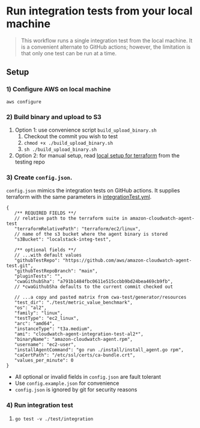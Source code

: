 # Run integration tests from your local machine

> This workflow  runs a single integration test from the local machine. It is a convenient alternate to GitHub actions; however, the limitation is that only one test can be run at a time.        

## Setup
### 1) Configure AWS on local machine
`aws configure`

### 2) Build binary and upload to S3
   1. Option 1: use convenience script `build_upload_binary.sh`
      1. Checkout the commit you wish to test
      2. `chmod +x ./build_upload_binary.sh`
      3. `sh ./build_upload_binary.sh`
   2. Option 2: for manual setup, read [local setup for terraform](https://github.com/aws/amazon-cloudwatch-agent-test/blob/main/terraform/ec2/README.md#local-setup-not-recommended) from the testing repo

### 3) Create `config.json`. 

`config.json` mimics the integration tests on GitHub actions. It supplies terraform with the same parameters in [integrationTest.yml](https://github.com/aws/amazon-cloudwatch-agent/blob/main/.github/workflows/integrationTest.yml).  

```json5
{
   /** REQUIRED FIELDS **/
   // relative path to the terraform suite in amazon-cloudwatch-agent-test
   "terraformRelativePath": "terraform/ec2/linux",
   // name of the s3 bucket where the agent binary is stored
   "s3Bucket": "localstack-integ-test",

   /** optional fields **/
   // ...with default values
   "githubTestRepo": "https://github.com/aws/amazon-cloudwatch-agent-test.git",
   "githubTestRepoBranch": "main",
   "pluginTests": "",
   "cwaGithubSha": "a791b1484fbc0611e515ccbb9bd24bea469cb9fb",
   // *cwaGithubSha defaults to the current commit checked out

   // ...a copy and pasted matrix from cwa-test/generator/resources
   "test_dir": "./test/metric_value_benchmark",
   "os": "al2",
   "family": "linux",
   "testType": "ec2_linux",
   "arc": "amd64",
   "instanceType": "t3a.medium",
   "ami": "cloudwatch-agent-integration-test-al2*",
   "binaryName": "amazon-cloudwatch-agent.rpm",
   "username": "ec2-user",
   "installAgentCommand": "go run ./install/install_agent.go rpm",
   "caCertPath": "/etc/ssl/certs/ca-bundle.crt",
   "values_per_minute": 0
}
```
* All optional or invalid fields in `config.json` are fault tolerant
* Use `config.example.json` for convenience
* `config.json` is ignored by git for security reasons


### 4) Run integration test
   1. `go test -v ./test/integration` 